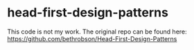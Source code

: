 # head-first-design-patterns

This code is not my work.
The original repo can be found here:
https://github.com/bethrobson/Head-First-Design-Patterns
